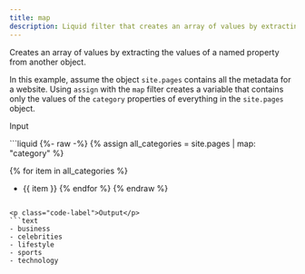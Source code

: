 ```yaml
---
title: map
description: Liquid filter that creates an array of values by extracting a named property from an object.
---
```


Creates an array of values by extracting the values of a named property from another object.

In this example, assume the object `site.pages` contains all the metadata for a website. Using `assign` with the `map` filter creates a variable that contains only the values of the `category` properties of everything in the `site.pages` object.

<p class="code-label">Input</p>
```liquid
{%- raw -%}
{% assign all_categories = site.pages | map: "category" %}

{% for item in all_categories %}
- {{ item }}
{% endfor %}
{% endraw %}
```

<p class="code-label">Output</p>
```text
- business
- celebrities
- lifestyle
- sports
- technology
```
